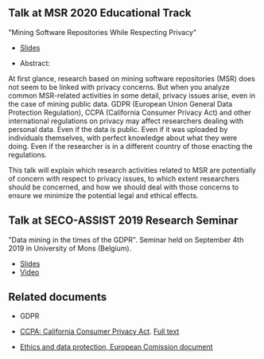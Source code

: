 ## Talk at MSR 2020 Educational Track

"Mining Software Repositories While Respecting Privacy"

* [Slides](slides.pdf)

* Abstract:

At first glance, research based on mining software repositories (MSR) does not seem to be linked with privacy concerns. But when you analyze common MSR-related activities in some detail, privacy issues arise, even in the case of mining public data. GDPR (European Union General Data Protection Regulation), CCPA (California Consumer Privacy Act) and other international regulations on privacy may affect researchers dealing with personal data. Even if the data is public. Even if it was uploaded by individuals themselves, with perfect knowledge about what they were doing. Even if the researcher is in a different country of those enacting the regulations.

This talk will explain which research activities related to MSR are potentially of concern with respect to privacy issues, to which extent researchers should be concerned, and how we should deal with those concerns to ensure we minimize the potential legal and ethical effects.

## Talk at SECO-ASSIST 2019 Research Seminar

"Data mining in the times of the GDPR".
Seminar held on September 4th 2019 in University of Mons (Belgium).

* [Slides](slides-sec-2019.pdf)
* [Video](https://www.youtube.com/watch?v=IbP6-A76s6A)


## Related documents

* GDPR

* [CCPA: California Consumer Privacy Act](https://www.oag.ca.gov/privacy/ccpa). [Full text](https://leginfo.legislature.ca.gov/faces/billTextClient.xhtml?bill_id=201720180AB375)

* [Ethics and data protection, European Comission document](https://ec.europa.eu/research/participants/data/ref/h2020/grants_manual/hi/ethics/h2020_hi_ethics-data-protection_en.pdf)



